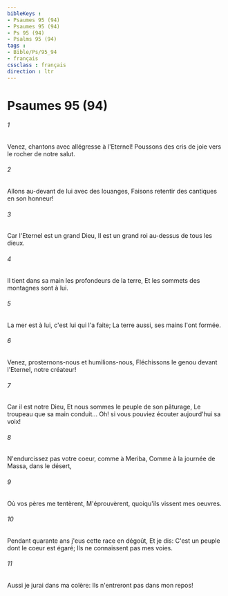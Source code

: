```yaml
---
bibleKeys : 
- Psaumes 95 (94)
- Psaumes 95 (94)
- Ps 95 (94)
- Psalms 95 (94)
tags : 
- Bible/Ps/95_94
- français
cssclass : français
direction : ltr
---
```


# Psaumes 95 (94)

###### 1
Venez, chantons avec allégresse à l'Eternel! Poussons des cris de joie vers le rocher de notre salut.
###### 2
Allons au-devant de lui avec des louanges, Faisons retentir des cantiques en son honneur!
###### 3
Car l'Eternel est un grand Dieu, Il est un grand roi au-dessus de tous les dieux.
###### 4
Il tient dans sa main les profondeurs de la terre, Et les sommets des montagnes sont à lui.
###### 5
La mer est à lui, c'est lui qui l'a faite; La terre aussi, ses mains l'ont formée.
###### 6
Venez, prosternons-nous et humilions-nous, Fléchissons le genou devant l'Eternel, notre créateur!
###### 7
Car il est notre Dieu, Et nous sommes le peuple de son pâturage, Le troupeau que sa main conduit... Oh! si vous pouviez écouter aujourd'hui sa voix!
###### 8
N'endurcissez pas votre coeur, comme à Meriba, Comme à la journée de Massa, dans le désert,
###### 9
Où vos pères me tentèrent, M'éprouvèrent, quoiqu'ils vissent mes oeuvres.
###### 10
Pendant quarante ans j'eus cette race en dégoût, Et je dis: C'est un peuple dont le coeur est égaré; Ils ne connaissent pas mes voies.
###### 11
Aussi je jurai dans ma colère: Ils n'entreront pas dans mon repos!
